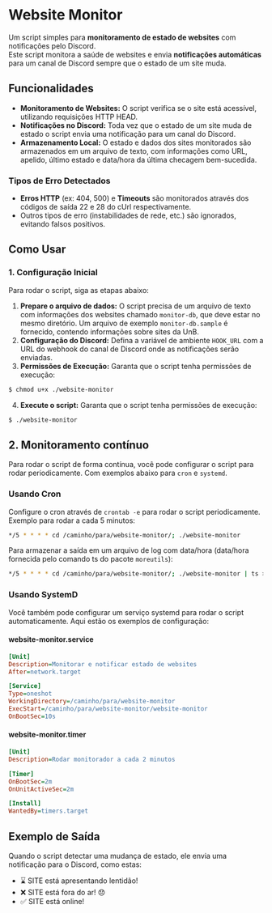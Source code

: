 # Website Monitor 

Um script simples para **monitoramento de estado de websites** com notificações pelo Discord.  
Este script monitora a saúde de websites e envia **notificações automáticas** para um canal de Discord sempre que o estado de um site muda.

## Funcionalidades

- **Monitoramento de Websites:** O script verifica se o site está acessível, utilizando requisições HTTP HEAD.
- **Notificações no Discord:** Toda vez que o estado de um site muda de estado o script envia uma notificação para um canal do Discord.
- **Armazenamento Local:** O estado e dados dos sites monitorados são armazenados em um arquivo de texto, com informações como URL, apelido, último estado e data/hora da última checagem bem-sucedida.

### Tipos de Erro Detectados
- **Erros HTTP** (ex: 404, 500) e **Timeouts** são monitorados através dos códigos de saída 22 e 28 do cUrl respectivamente.
- Outros tipos de erro (instabilidades de rede, etc.) são ignorados, evitando falsos positivos.

## Como Usar

### 1. Configuração Inicial

Para rodar o script, siga as etapas abaixo:

1. **Prepare o arquivo de dados:** O script precisa de um arquivo de texto com informações dos websites chamado `monitor-db`, que deve estar no mesmo diretório. Um arquivo de exemplo `monitor-db.sample` é fornecido, contendo informações sobre sites da UnB.
2. **Configuração do Discord:** Defina a variável de ambiente `HOOK_URL` com a URL do webhook do canal de Discord onde as notificações serão enviadas.
3. **Permissões de Execução:** Garanta que o script tenha permissões de execução:

```bash
$ chmod u+x ./website-monitor
```

4. **Execute o script:** Garanta que o script tenha permissões de execução:

```bash
$ ./website-monitor
```

## 2. Monitoramento contínuo

Para rodar o script de forma contínua, você pode configurar o script para rodar periodicamente.
Com exemplos abaixo para ```cron``` e ```systemd```.

### Usando Cron
Configure o cron através de ```crontab -e``` para rodar o script periodicamente. Exemplo para rodar a cada 5 minutos:

```bash
*/5 * * * * cd /caminho/para/website-monitor/; ./website-monitor
```

Para armazenar a saída em um arquivo de log com data/hora (data/hora fornecida pelo comando ts do pacote ```moreutils```):

```bash
*/5 * * * * cd /caminho/para/website-monitor/; ./website-monitor | ts > /var/log/website-monitor.log
```

### Usando SystemD

Você também pode configurar um serviço systemd para rodar o script automaticamente. Aqui estão os exemplos de configuração:

#### website-monitor.service
```ini
[Unit]
Description=Monitorar e notificar estado de websites
After=network.target

[Service]
Type=oneshot
WorkingDirectory=/caminho/para/website-monitor
ExecStart=/caminho/para/website-monitor/website-monitor
OnBootSec=10s
```

#### website-monitor.timer
```ini
[Unit]
Description=Rodar monitorador a cada 2 minutos

[Timer]
OnBootSec=2m
OnUnitActiveSec=2m

[Install]
WantedBy=timers.target
```

## Exemplo de Saída 
Quando o script detectar uma mudança de estado, ele envia uma notificação para o Discord, como estas:

- ⌛ SITE está apresentando lentidão!  
- ❌ SITE está fora do ar! 😞  
- ✅ SITE está online!
